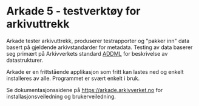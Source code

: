 # Arkade 5 - testverktøy for arkivuttrekk

Arkade tester arkivuttrekk, produserer testrapporter og "pakker inn" data basert på gjeldende arkivstandarder for metadata. Testing av data baserer seg primært på Arkivverkets standard [ADDML](https://www.arkivverket.no/forvaltning-og-utvikling/regelverk-og-standarder/andre-arkivstandarder/addml-archival-data-description-markup-language) for beskrivelse av datastrukturer. 

Arkade er en frittstående applikasjon som fritt kan lastes ned og enkelt installeres av alle. Programmet er svært enkelt i bruk. 

Se dokumentasjonssidene på https://arkade.arkivverket.no for installasjonsveiledning og brukerveiledning.
